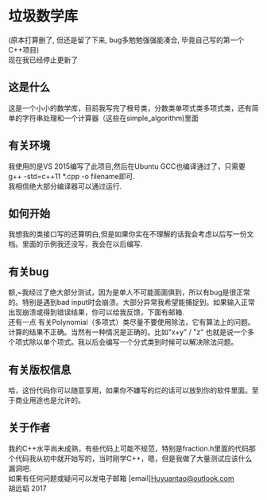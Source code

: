 # 垃圾数学库
(原本打算删了, 但还是留了下来, bug多勉勉强强能凑合, 毕竟自己写的第一个C++项目)<br />现在我已经停止更新了
## 这是什么
这是一个小小的数学库，目前我写完了根号类，分数类单项式类多项式类，还有简单的字符串处理和一个计算器（这些在simple_algorithm)里面
## 有关环境
我使用的是VS 2015编写了此项目,然后在Ubuntu GCC也编译通过了，只需要 g++ -std=c++11 *.cpp -o filename即可.<br />
我相信绝大部分编译器可以通过运行.
## 如何开始
我想我的类接口写的还算明白,但是如果你实在不理解的话我会考虑以后写一份文档。里面的示例我还没写，我会在以后编写.
## 有关bug
额,~我经过了绝大部分测试，因为是单人不可能面面俱到，所以有bug是很正常的。特别是遇到bad input时会崩溃。大部分异常我希望能捕捉到。如果输入正常出现崩溃或得到错误结果，你可以给我反馈，下面有邮箱. <br />
还有一点 有关Polynomial（多项式）类尽量不要使用除法，它有算法上的问题。计算的结果不正确。当然有一种情况是正确的。比如"x+y" / "z" 也就是说一个多个项式除以单个项式。我以后会编写一个分式类到时候可以解决除法问题。
## 有关版权信息
哈，这份代码你可以随意享用，如果你不嫌写的烂的话可以放到你的软件里面。至于商业用途也是允许的。
## 关于作者
我的C++水平尚未成熟，有些代码上可能不规范，特别是fraction.h里面的代码那个代码我从初中就开始写的，当时刚学C++，嗯，但是我做了大量测试应该什么漏洞吧.<br />
如果有任何问题或疑问可以发电子邮箱 [email]Huyuantao@outlook.com<br />
胡远韬 2017
